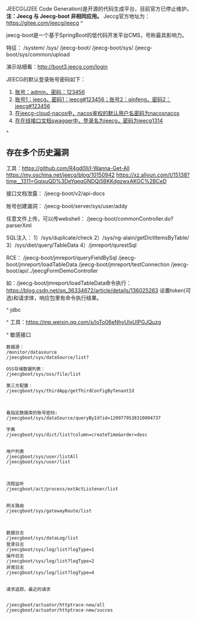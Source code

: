 JEECG(J2EE Code Generation)是开源的代码生成平台，目前官方已停止维护。
**注：Jeecg 与 Jeecg-boot 非相同应用。** Jeccg官方地址为：https://gitee.com/jeecg/jeecg
^


jeecg-boot是一个基于SpringBoot的低代码开发平台CMS，号称最具影响力。



特征：
/system/
/sys/
/jeecg-boot/
/jeecg-boot/sys/
/jeecg-boot/sys/common/upload

演示站细看：<http://boot3.jeecg.com/login>

JEECG的默认登录账号密码如下：
1. [账号：admin，密码：123456](http://idoc.jeecg.com/1275933)[](http://idoc.jeecg.com/1275933)[](https://www.cnblogs.com/CHENJIAO120/p/7079300.html)
2. [账号1：jeecg，密码1：jeecg#123456；账号2：qinfeng，密码2：jeecg#123456](http://jeecg.com/doc/demo)[](http://jeecg.com/doc/demo)
3. [在jeecg-cloud-nacos中，nacos鉴权的默认用户名密码为nacosnacos](https://segmentfault.com/a/1190000045065819)[](https://segmentfault.com/a/1190000045065819)
4. [在在线接口文档swagger中，登录名为jeecg，密码为jeecg1314](http://doc.jeecg.com/2043926)[](http://doc.jeecg.com/2043926)

^
## **存在多个历史漏洞**
工具：<https://github.com/R4gd0ll/I-Wanna-Get-All>
<https://my.oschina.net/jeecg/blog/10150942>
<https://xz.aliyun.com/t/15138?time__1311=GqjxuQD%3DeYqeqGNDQi5BKKdgzwxAKGC%2BCeD>

接口文档泄露：
/jeecg-boot/v2/api-docs

账号创建漏洞：
/jeecg-boot/server/sys/user/addy

任意文件上传，可以传webshell：
/jeecg-boot/commonController.do?parserXml

SQL注入：
1）/sys/duplicate/check
2）/sys/ng-alain/getDictItemsByTable/
3）/sys/diet/query/TableData
4）/jmreport/qurestSql

RCE：
/jeecg-boot/jmreport/queryFieldBySql
/jeecg-boot/jmreport/loadTableData
/jeecg-boot/jmreport/testConnection
/jeecg-boot/api/../jeecgFormDemoController

如：/jeecg-boot/jmreport/loadTableData命令执行：
<https://blog.csdn.net/qq_36334672/article/details/136025263>
设置token(可选)和请求体，响应包里有命令执行结果。


^
jdbc


^
工具：<https://mp.weixin.qq.com/s/loTo06eNhyUIxUIPGJQuzg>


^
敏感接口
```
数据源：
/monitor/datasource
/jeecgboot/sys/dataSource/list?

OSS存储数据列表：
/jeecgboot/sys/oss/file/list

第三方配置：
/jeecgboot/sys/thirdApp/getThirdConfigByTenantId



看指定数据库的账号密码:
/jeecgboot/sys/dataSource/queryById?id=1209779538310004737

字典
/jeecgboot/sys/dict/list?column=createTime&order=desc


用户列表
/jeecgboot/sys/user/listAll
/jeecgboot/sys/user/list



流程监听
/jeecgboot/act/process/extActListener/list


网关路由
/jeecgboot/sys/gatewayRoute/list



数据日志
/jeecgboot/sys/dataLog/list
登录日志
/jeecgboot/sys/log/list?logType=1
操作日志
/jeecgboot/sys/log/list?logType=2
异常日志
/jeecgboot/sys/log/list?logType=4


请求追踪，最近的请求


/jeecgboot/actuator/httptrace-new/all
/jeecgboot/actuator/httptrace-new/succes



```
